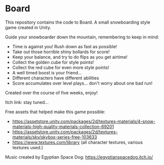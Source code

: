 # Board

This repository contains the code to Board. A small snowboarding style game created in Unity.

Guide your snowboarder down the mountain, remembering to keep in mind:

- Time is against you! Rush down as fast as possible!
- Take out those horrible shiny bollards for score!
- Keep your balance, and try to do flips as you get airtime!
- Collect the golden cube for style points!
- Collect the red cube for even more style points!
- A well timed boost is your friend...
- Different characters have different abilities
- Score accumulates over level plays... don't worry about one bad run!

Created over the course of five weeks, enjoy!

Itch link: stay tuned...

Free assets that helped make this game possible:

- https://assetstore.unity.com/packages/2d/textures-materials/4-snow-materials-high-quality-materials-collection-69201
- https://assetstore.unity.com/packages/2d/textures-materials/sky/skybox-series-free-103633
- https://www.textures.com/library (all character textures, various textures used.)

Music created by Egyptian Space Dog: https://egyptianspacedog.itch.io/
